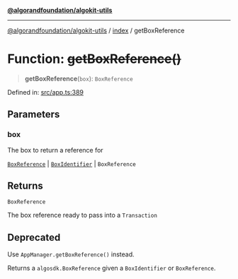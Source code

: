 [**@algorandfoundation/algokit-utils**](../../README.md)

***

[@algorandfoundation/algokit-utils](../../README.md) / [index](../README.md) / getBoxReference

# Function: ~~getBoxReference()~~

> **getBoxReference**(`box`): `BoxReference`

Defined in: [src/app.ts:389](https://github.com/algorandfoundation/algokit-utils-ts/blob/main/src/app.ts#L389)

## Parameters

### box

The box to return a reference for

[`BoxReference`](../../types/app/interfaces/BoxReference.md) | [`BoxIdentifier`](../../types/app/type-aliases/BoxIdentifier.md) | `BoxReference`

## Returns

`BoxReference`

The box reference ready to pass into a `Transaction`

## Deprecated

Use `AppManager.getBoxReference()` instead.

Returns a `algosdk.BoxReference` given a `BoxIdentifier` or `BoxReference`.
